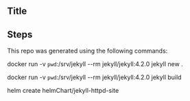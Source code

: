 ## Title

## Steps

This repo was generated using the following commands:

  docker run -v `pwd`:/srv/jekyll --rm jekyll/jekyll:4.2.0 jekyll new .

  docker run -v `pwd`:/srv/jekyll --rm jekyll/jekyll:4.2.0 jekyll build

  helm create helmChart/jekyll-httpd-site

